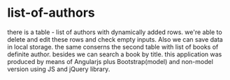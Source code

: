 # list-of-authors
there is a table - list of authors with dynamically added rows. we're able to delete and edit these rows and check empty inputs. Also we can save data in local storage. the same conserns the second table with list of books of definite author. besides we can search a book by title.
this application was produced by means of Angularjs plus Bootstrap(model) and non-model version using JS and jQuery library.
